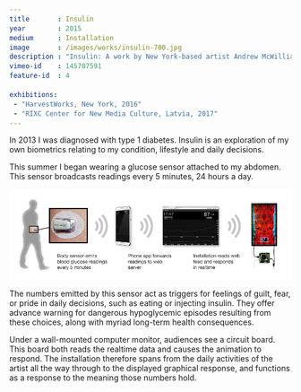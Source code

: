 ```yaml
---
title       : Insulin
year        : 2015
medium      : Installation
image       : /images/works/insulin-700.jpg
description : "Insulin: A work by New York-based artist Andrew McWilliams."
vimeo-id    : 145707591
feature-id  : 4

exhibitions:
 - "HarvestWorks, New York, 2016"
 - "RIXC Center for New Media Culture, Latvia, 2017"
---
```

<p>
	In 2013 I was diagnosed with type 1 diabetes. <span class="title">Insulin</span> is an exploration of my own biometrics relating to my condition, lifestyle and daily decisions.
</p>
<p>
	This summer I began wearing a glucose sensor attached to my abdomen. This sensor broadcasts readings every 5 minutes, 24 hours a day.
</p>
<img src="/images/works/insulin-diagram.jpg" alt="Glucose values broadcast via the web to the installation" />
<p>
	The numbers emitted by this sensor act as triggers for feelings of guilt, fear, or pride in daily decisions, such as eating or injecting insulin. They offer advance warning for dangerous hypoglycemic episodes resulting from these choices, along with myriad long-term health consequences.
</p>
<p>
	Under a wall-mounted computer monitor, audiences see a circuit board. This board both reads the realtime data and causes the animation to respond. The installation therefore spans from the daily activities of the artist all the way through to the displayed graphical response, and functions as a response to the meaning those numbers hold.
</p>